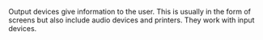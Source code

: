 Output devices give information to the user. This is usually in the form of screens but also include audio devices and printers. They work with input devices.